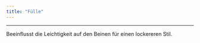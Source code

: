 ```yaml
---
title: "Fülle"
---
```


***

Beeinflusst die Leichtigkeit auf den Beinen für einen lockereren Stil.




